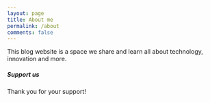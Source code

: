 ```yaml
---
layout: page
title: About me
permalink: /about
comments: false
---
```


<div class="row justify-content-between">
<div class="col-md-8 pr-5">

<p>This blog website is a space we share and learn all about technology, innovation and more.</p>

</div>

<div class="col-md-4">

<div class="sticky-top sticky-top-80">
<h5>Support us</h5>

<p>Thank you for your support! </p>


